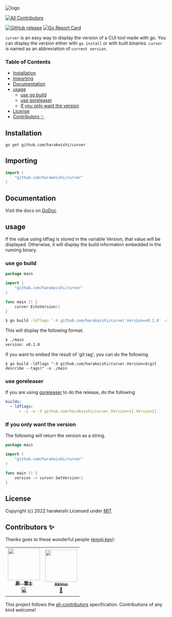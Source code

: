 ![logo](logo.png)
<!-- ALL-CONTRIBUTORS-BADGE:START - Do not remove or modify this section -->
[![All Contributors](https://img.shields.io/badge/all_contributors-2-orange.svg?style=flat-square)](#contributors-)
<!-- ALL-CONTRIBUTORS-BADGE:END -->
[![GitHub release](https://img.shields.io/github/release/harakeishi/curver.svg)](https://github.com/harakeishi/curver/releases) [![Go Report Card](https://goreportcard.com/badge/github.com/harakeishi/curver)](https://goreportcard.com/report/github.com/harakeishi/curver) 

`curver` is an easy way to display the version of a CUI tool made with go.
You can display the version either with `go install` or with built binaries.
`curver` is named as an abbreviation of `current version`.

### Table of Contents
- [Installation](#installation)
- [Importing](#importing)
- [Documentation](#documentation)
- [usage](#usage)
  - [use go build](#use-go-build)
  - [use goreleaser](#use-goreleaser)
  - [If you only want the version](#if-you-only-want-the-version)
- [License](#license)
- [Contributors ✨](#contributors-)

## Installation
```bash
go get github.com/harakeishi/curver
```

## Importing
```go
import (
    "github.com/harakeishi/curver"
)
```

## Documentation
Visit the docs on [GoDoc](https://pkg.go.dev/github.com/harakeishi/curver)

## usage
If the value using ldflag is stored in the variable Version, that value will be displayed.
Otherwise, it will display the build information embedded in the running binary.

### use go build
```go:main.go
package main

import (
	"github.com/harakeishi/curver"
)

func main () {
    curver.EchoVersion()
}
```

``` bash
$ go build -ldflags '-X github.com/harakeishi/curver.Version=v0.1.0' -o ./main
```

This will display the following format.

```bash
$ ./main
version: v0.1.0
```

If you want to embed the result of 'git tag', you can do the following

```
$ go build -ldflags "-X github.com/harakeishi/curver.Version=$(git describe --tags)" -o ./main
```
### use goreleaser
If you are using [goreleaser](https://goreleaser.com/) to do the release, do the following

```yml
builds:
  - ldflags:
      - -s -w -X github.com/harakeishi/curver.Version={{.Version}}

```

### If you only want the version
The following will return the version as a string.

```go:main.go
package main

import (
	"github.com/harakeishi/curver"
)

func main () {
    version := curver.GetVersion()
}
```

## License
Copyright (c) 2022 harakeishi
Licensed under [MIT](LICENSE)

## Contributors ✨

Thanks goes to these wonderful people ([emoji key](https://allcontributors.org/docs/en/emoji-key)):

<!-- ALL-CONTRIBUTORS-LIST:START - Do not remove or modify this section -->
<!-- prettier-ignore-start -->
<!-- markdownlint-disable -->
<table>
  <tr>
    <td align="center"><a href="https://yaserarenai.com"><img src="https://avatars.githubusercontent.com/u/44335168?v=4?s=100" width="100px;" alt=""/><br /><sub><b>原　慧士</b></sub></a><br /><a href="https://github.com/harakeishi/curver/commits?author=harakeishi" title="Code">💻</a></td>
    <td align="center"><a href="http://akimon658.github.io"><img src="https://avatars.githubusercontent.com/u/81888693?v=4?s=100" width="100px;" alt=""/><br /><sub><b>Akimo</b></sub></a><br /><a href="https://github.com/harakeishi/curver/commits?author=Akimon658" title="Documentation">📖</a></td>
  </tr>
</table>

<!-- markdownlint-restore -->
<!-- prettier-ignore-end -->

<!-- ALL-CONTRIBUTORS-LIST:END -->

This project follows the [all-contributors](https://github.com/all-contributors/all-contributors) specification. Contributions of any kind welcome!